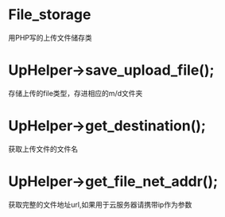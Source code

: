 # File_storage
用PHP写的上传文件储存类
# UpHelper->save_upload_file();
存储上传的file类型，存进相应的m/d文件夹
# UpHelper->get_destination();
获取上传文件的文件名
# UpHelper->get_file_net_addr();
获取完整的文件地址url,如果用于云服务器请携带ip作为参数



